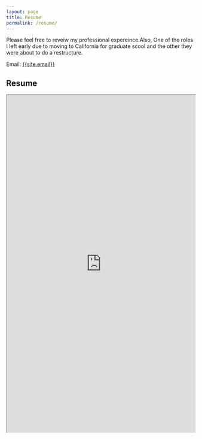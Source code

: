 ```yaml
---
layout: page
title: Resume
permalink: /resume/
---
```

<p>
Please feel free to reveiw my professional expereince.Also, One of the roles I left early due to moving to California for graduate scool and the other they were about to do a restructure. 
</p>

Email: <a href="mailto:{{site.email}}?Subject=From Blog Site:">{{site.email}}</a>

## Resume
<iframe src="https://drive.google.com/file/d/1y-m1k_W6bubVR2_fQNy_AZ1oPPswOo-M/view?usp=share_link" width="100%" height="900"></iframe>
